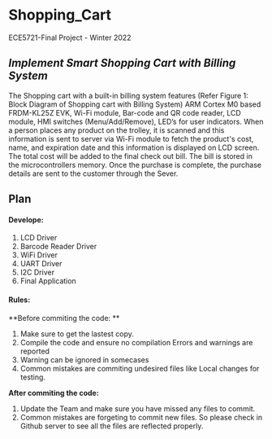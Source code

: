 # Shopping_Cart
 ECE5721-Final Project - Winter 2022

## *Implement Smart Shopping Cart with Billing System*

The Shopping cart with a built-in billing system features (Refer Figure 1: Block Diagram of Shopping cart with Billing System) ARM Cortex M0 based FRDM-KL25Z EVK, Wi-Fi module, Bar-code and QR code reader, LCD module, HMI switches (Menu/Add/Remove), LED’s for user indicators. When a person places any product on the trolley, it is scanned and this
information is sent to server via Wi-Fi module to fetch the product's cost, name, and expiration date and this information is displayed on LCD screen. The total cost will be
added to the final check out bill. The bill is stored in the microcontrollers memory. Once the purchase is complete, the purchase details are sent to the customer through the Sever.

## Plan

#### Develope:
1. LCD Driver
2. Barcode Reader Driver
3. WiFi Driver
4. UART Driver
5. I2C Driver
6. Final Application

#### Rules:
**Before commiting the code: **
1. Make sure to get the lastest copy.
2. Compile the code and ensure no compilation Errors and warnings are reported
3. Warning can be ignored in somecases
4. Common mistakes are commiting undesired files like Local changes for testing.

**After commiting the code:**
1. Update the Team and make sure you have missed any files to commit.
2. Common mistakes are forgeting to commit new files. So please check in Github server to see all the files are reflected properly.


